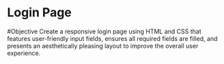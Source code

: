 # Login Page

#Objective
Create a responsive login page using HTML and CSS that features user-friendly input fields, ensures all required fields are filled, and presents an aesthetically pleasing layout to improve the overall user experience.